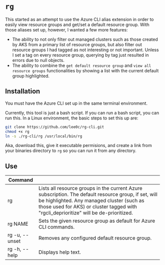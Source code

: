 # `rg`

This started as an attempt to use the Azure CLI alias extension in order to easily view resource groups and get/set a default resource group. With those aliases set up, however, I wanted a few more features:

- The ability to not only filter out managed clusters such as those created by AKS from a primary list of resource groups, but also filter out resource groups I had tagged as not interesting or not important. Unless I set a tag on every resource group, querying by tag just resulted in errors due to null objects.
- The ability to combine the `get default resource group` and `view all resource groups` functionalities by showing a list with the current default group highlighted.

## Installation

You must have the Azure CLI set up in the same terminal environment.

Currently, this tool is just a bash script. If you can run a bash script, you can run this. In a Linux environment, the basic steps to set this up are:

```bash
git clone https://github.com/lee0c/rg-cli.git
chmod +x rg
ln -s ./rg-cli/rg /usr/local/bin/rg
```

Aka, download this, give it executable permisions, and create a link from your binaries directory to `rg` so you can run it from any directory.

## Use

| Command | |
| ------- | --- |
| rg | Lists all resource groups in the current Azure subscription. The default resource group, if set, will be highlighted. Any managed cluster (such as those used for AKS) or cluster tagged with "rgcli_deprioritize" will be de-prioritized. |
| rg NAME | Sets the given resource group as default for Azure CLI commands. |
| rg -u, --unset | Removes any configured default resource group. |
| rg -h, --help | Displays help text. |